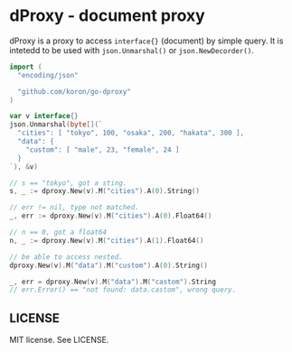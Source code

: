 # dProxy - document proxy

dProxy is a proxy to access `interface{}` (document) by simple query.
It is intetedd to be used with `json.Unmarshal()` or `json.NewDecorder()`.

```go
import (
  "encoding/json"

  "github.com/koron/go-dproxy"
)

var v interface{}
json.Unmarshal(byte[](`
  "cities": [ "tokyo", 100, "osaka", 200, "hakata", 300 ],
  "data": {
    "custom": [ "male", 23, "female", 24 ]
  }
`), &v)

// s == "tokyo", got a sting.
s, _ := dproxy.New(v).M("cities").A(0).String()

// err != nil, type not matched.
_, err := dproxy.New(v).M("cities").A(0).Float64()

// n == 0, got a float64
n, _ := dproxy.New(v).M("cities").A(1).Float64()

// be able to access nested.
dproxy.New(v).M("data").M("custom").A(0).String()

_, err = dproxy.New(v).M("data").M("castom").String
// err.Error() == "not found: data.castom", wrong query.
```

## LICENSE

MIT license.  See LICENSE.
